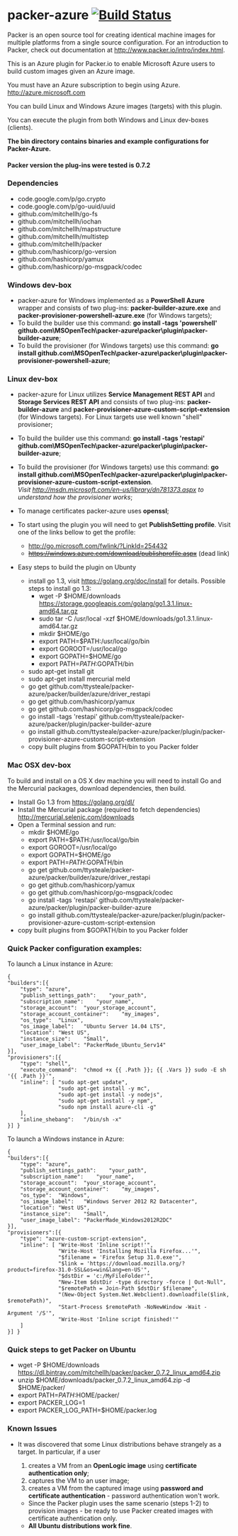 packer-azure [![Build Status](https://travis-ci.org/ttysteale/packer-azure.svg)](https://travis-ci.org/ttysteale/packer-azure)
=============

Packer is an open source tool for creating identical machine images for multiple platforms from a single source configuration. For an introduction to Packer, check out documentation at http://www.packer.io/intro/index.html.

This is an Azure plugin for Packer.io to enable Microsoft Azure users to build custom images given an Azure image. 

You must have an Azure subscription to begin using Azure. http://azure.microsoft.com

You can build Linux and Windows Azure images (targets) with this plugin. 

You can execute the plugin from both Windows and Linux dev-boxes (clients). 

**The bin directory contains binaries and example configurations for Packer-Azure.**

#### Packer version the plug-ins were tested is 0.7.2

### Dependencies

*	code.google.com/p/go.crypto
*	code.google.com/p/go-uuid/uuid
*	github.com/mitchellh/go-fs
*	github.com/mitchellh/iochan
*	github.com/mitchellh/mapstructure
*	github.com/mitchellh/multistep
*	github.com/mitchellh/packer
*	github.com/hashicorp/go-version
*	github.com/hashicorp/yamux
*	github.com/hashicorp/go-msgpack/codec

### Windows dev-box

* packer-azure for Windows implemented as a **PowerShell Azure** wrapper and consists of two plug-ins: **packer-builder-azure.exe** and **packer-provisioner-powershell-azure.exe** (for Windows targets); 
* To build the builder use this command: **go install  -tags 'powershell' github.com\MSOpenTech\packer-azure\packer\plugin\packer-builder-azure**;
* To build the provisioner (for Windows targets) use this command: **go install github.com\MSOpenTech\packer-azure\packer\plugin\packer-provisioner-powershell-azure**;

### Linux dev-box

* packer-azure for Linux utilizes **Service Management REST API** and **Storage Services REST API** and consists of two plug-ins: **packer-builder-azure** and **packer-provisioner-azure-custom-script-extension** (for Windows targets). For Linux targets use well known "shell" provisioner; 
* To build the builder use this command: **go install -tags 'restapi' github.com\MSOpenTech\packer-azure\packer\plugin\packer-builder-azure**;
* To build the provisioner (for Windows targets) use this command: **go install github.com\MSOpenTech\packer-azure\packer\plugin\packer-provisioner-azure-custom-script-extension**.<br/><i>Visit http://msdn.microsoft.com/en-us/library/dn781373.aspx to understand how the provisioner works</i>;
* To manage certificates packer-azure uses **openssl**;
* To start using the plugin you will need to get **PublishSetting profile**. Visit one of the links bellow to get the profile:
  * http://go.microsoft.com/fwlink/?LinkId=254432
  * <del>https://windows.azure.com/download/publishprofile.aspx</del> (dead link)

* Easy steps to build the plugin on Ubunty
  * install go 1.3, visit https://golang.org/doc/install for details. Possible steps to install go 1.3:
  	* wget -P $HOME/downloads  https://storage.googleapis.com/golang/go1.3.1.linux-amd64.tar.gz
  	* sudo tar -C /usr/local -xzf $HOME/downloads/go1.3.1.linux-amd64.tar.gz
  	* mkdir $HOME/go
  	* export PATH=$PATH:/usr/local/go/bin
	* export GOROOT=/usr/local/go
	* export GOPATH=$HOME/go
	* export PATH=$PATH:$GOPATH/bin
  * sudo apt-get install git
  * sudo apt-get install mercurial meld
  * go get github.com/ttysteale/packer-azure/packer/builder/azure/driver_restapi
  * go get github.com/hashicorp/yamux
  * go get github.com/hashicorp/go-msgpack/codec
  * go install -tags 'restapi' github.com/ttysteale/packer-azure/packer/plugin/packer-builder-azure
  * go install github.com/ttysteale/packer-azure/packer/plugin/packer-provisioner-azure-custom-script-extension
  * copy built plugins from $GOPATH/bin to you Packer folder 
   
### Mac OSX dev-box
To build and install on a OS X dev machine you will need to install Go and the Mercurial packages, download dependencies, then build. 

* Install Go 1.3 from https://golang.org/dl/
* Install the Mercurial package (required to fetch dependencies) http://mercurial.selenic.com/downloads
* Open a Terminal session and run:
	* mkdir $HOME/go
  	* export PATH=$PATH:/usr/local/go/bin
	* export GOROOT=/usr/local/go
	* export GOPATH=$HOME/go
	* export PATH=$PATH:$GOPATH/bin
	* go get github.com/ttysteale/packer-azure/packer/builder/azure/driver_restapi
	* go get github.com/hashicorp/yamux
    * go get github.com/hashicorp/go-msgpack/codec
  	* go install -tags 'restapi' github.com/ttysteale/packer-azure/packer/plugin/packer-builder-azure
  	* go install github.com/ttysteale/packer-azure/packer/plugin/packer-provisioner-azure-custom-script-extension
 * copy built plugins from $GOPATH/bin to you Packer folder


### Quick Packer configuration examples:

To launch a Linux instance in Azure:

```
{
"builders":[{
 	"type":	"azure",
 	"publish_settings_path":	"your_path",
 	"subscription_name":	"your_name",
 	"storage_account":	"your_storage_account",
 	"storage_account_container":	"my_images",
 	"os_type":	"Linux",
 	"os_image_label":	"Ubuntu Server 14.04 LTS",
 	"location":	"West US",
 	"instance_size":	"Small",
 	"user_image_label":	"PackerMade_Ubuntu_Serv14"
}],
"provisioners":[{
 	"type":	"shell",
 	"execute_command":	"chmod +x {{ .Path }}; {{ .Vars }} sudo -E sh '{{ .Path }}'",
 	"inline": [	"sudo apt-get update",
				"sudo apt-get install -y mc",
				"sudo apt-get install -y nodejs",
				"sudo apt-get install -y npm",
				"sudo npm install azure-cli -g"
 	],
 	"inline_shebang":	"/bin/sh -x"
}] }
```

To launch a Windows instance in Azure:

```
{
"builders":[{
 	"type":	"azure",
 	"publish_settings_path":	"your_path",
 	"subscription_name":	"your_name",
 	"storage_account":	"your_storage_account",
 	"storage_account_container":	"my_images",
 	"os_type":	"Windows",
 	"os_image_label":	"Windows Server 2012 R2 Datacenter",
 	"location":	"West US",
 	"instance_size":	"Small",
 	"user_image_label":	"PackerMade_Windows2012R2DC"
}],
"provisioners":[{
 	"type":	"azure-custom-script-extension",
 	"inline": [	"Write-Host 'Inline script!'",
				"Write-Host 'Installing Mozilla Firefox...'",
				"$filename = 'Firefox Setup 31.0.exe'",
				"$link = 'https://download.mozilla.org/?product=firefox-31.0-SSL&os=win&lang=en-US'",
				"$dstDir = 'c:/MyFileFolder'",
				"New-Item $dstDir -type directory -force | Out-Null",
				"$remotePath = Join-Path $dstDir $filename",
				"(New-Object System.Net.Webclient).downloadfile($link, $remotePath)",
				"Start-Process $remotePath -NoNewWindow -Wait -Argument '/S'",
				"Write-Host 'Inline script finished!'"
 	]
}] }
```

### Quick steps to get Packer on Ubuntu
  * wget -P $HOME/downloads https://dl.bintray.com/mitchellh/packer/packer_0.7.2_linux_amd64.zip
  * unzip $HOME/downloads/packer_0.7.2_linux_amd64.zip -d $HOME/packer/
  * export PATH=$PATH:$HOME/packer/
  * export PACKER_LOG=1
  * export PACKER_LOG_PATH=$HOME/packer.log

### Known Issues
  * It was discovered that some Linux distributions behave strangely as a target. In particular, if a user 
    1. creates a VM from an **OpenLogic image** using **certificate authentication only**;
    2. captures the VM to an user image;
    3. creates a VM from the captured image using **password and certificate authentication** - password authentication won't work.

    - Since the Packer plugin uses the same scenario (steps 1-2) to provision images - be ready to use Packer created images with certificate authentication only.
    - **All Ubuntu distributions work fine**. 	


